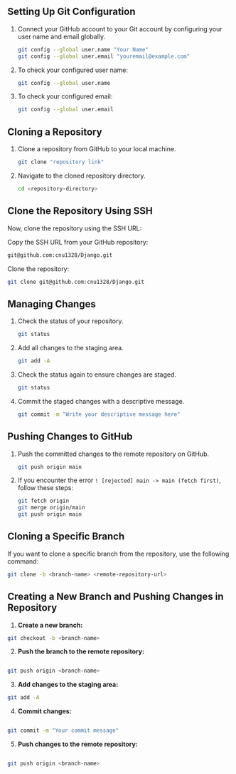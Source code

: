 ## Setting Up Git Configuration

1. Connect your GitHub account to your Git account by configuring your user name and email globally.
    ```bash
    git config --global user.name "Your Name"
    git config --global user.email "youremail@example.com"
    ```
2. To check your configured user name:
    ```bash
    git config --global user.name
    ```
3. To check your configured email:
    ```bash
    git config --global user.email
    ```

## Cloning a Repository

1. Clone a repository from GitHub to your local machine.
    ```bash
    git clone "repository link"
    ```
2. Navigate to the cloned repository directory.
    ```bash
    cd <repository-directory>
    ```
## Clone the Repository Using SSH
Now, clone the repository using the SSH URL:

Copy the SSH URL from your GitHub repository:
```bash
git@github.com:cnu1328/Django.git
```

Clone the repository:
```bash
git clone git@github.com:cnu1328/Django.git
```


## Managing Changes

1. Check the status of your repository.
    ```bash
    git status
    ```
2. Add all changes to the staging area.
    ```bash
    git add -A
    ```
3. Check the status again to ensure changes are staged.
    ```bash
    git status
    ```
4. Commit the staged changes with a descriptive message.
    ```bash
    git commit -m "Write your descriptive message here"
    ```

## Pushing Changes to GitHub

1. Push the committed changes to the remote repository on GitHub.
    ```bash
    git push origin main
    ```
2. If you encounter the error `! [rejected] main -> main (fetch first)`, follow these steps:
    ```bash
    git fetch origin
    git merge origin/main
    git push origin main
    ```

## Cloning a Specific Branch

If you want to clone a specific branch from the repository, use the following command:
```bash
git clone -b <branch-name> <remote-repository-url>
```

## Creating a New Branch and Pushing Changes in Repository

1. **Create a new branch:**

```bash
git checkout -b <branch-name>
```

2. **Push the branch to the remote repository:**

```bash

git push origin <branch-name>

```

3. **Add changes to the staging area:**

```bash
git add -A
```

4. **Commit changes:**

```bash

git commit -m "Your commit message"

```

5. **Push changes to the remote repository:**

```bash

git push origin <branch-name>


```

